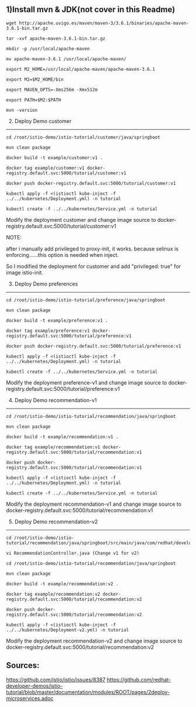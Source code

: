 

1)Install mvn & JDK(not cover in this Readme)
----------------------------------------------
```
wget http://apache.uvigo.es/maven/maven-3/3.6.1/binaries/apache-maven-3.6.1-bin.tar.gz

tar -xvf apache-maven-3.6.1-bin.tar.gz

mkdir -p /usr/local/apache-maven

mv apache-maven-3.6.1 /usr/local/apache-maven/

export M2_HOME=/usr/local/apache-maven/apache-maven-3.6.1

export M2=$M2_HOME/bin

export MAVEN_OPTS=-Xms256m -Xmx512m

export PATH=$M2:$PATH

mvn -version

```

2) Deploy Demo customer
---------------

```
cd /root/istio-demo/istio-tutorial/customer/java/springboot

mvn clean package

docker build -t example/customer:v1 .

docker tag example/customer:v1 docker-registry.default.svc:5000/tutorial/customer:v1

docker push docker-registry.default.svc:5000/tutorial/customer:v1

kubectl apply -f <(istioctl kube-inject -f ../../kubernetes/Deployment.yml) -n tutorial

kubectl create -f ../../kubernetes/Service.yml -n tutorial

```

Modify the deployment customer and change image source to docker-registry.default.svc:5000/tutorial/customer:v1

NOTE:

after i manually add privileged to proxy-init, it works. because selinux is enforcing......this option is needed when inject.

So I modified the deployment for customer and add "privileged: true" for image istio-init.

3) Deploy Demo preferences
---------------
```
cd /root/istio-demo/istio-tutorial/preference/java/springboot

mvn clean package

docker build -t example/preference:v1 .

docker tag example/preference:v1 docker-registry.default.svc:5000/tutorial/preference:v1

docker push docker-registry.default.svc:5000/tutorial/preference:v1

kubectl apply -f <(istioctl kube-inject -f ../../kubernetes/Deployment.yml) -n tutorial

kubectl create -f ../../kubernetes/Service.yml -n tutorial

```

Modify the deployment preference-v1 and change image source to docker-registry.default.svc:5000/tutorial/preference:v1

4) Deploy Demo recommendation-v1
---------------
```
cd /root/istio-demo/istio-tutorial/recommendation/java/springboot

mvn clean package

docker build -t example/recommendation:v1 .

docker tag example/recommendation:v1 docker-registry.default.svc:5000/tutorial/recommendation:v1

docker push docker-registry.default.svc:5000/tutorial/recommendation:v1

kubectl apply -f <(istioctl kube-inject -f ../../kubernetes/Deployment.yml) -n tutorial

kubectl create -f ../../kubernetes/Service.yml -n tutorial

```

Modify the deployment recommendation-v1 and change image source to docker-registry.default.svc:5000/tutorial/recommendation:v1


5) Deploy Demo recommendation-v2
---------------
```
cd /root/istio-demo/istio-tutorial/recommendation/java/springboot/src/main/java/com/redhat/developer/demos/recommendation

vi RecommendationController.java (Change v1 for v2)

cd /root/istio-demo/istio-tutorial/recommendation/java/springboot

mvn clean package

docker build -t example/recommendation:v2 .

docker tag example/recommendation:v2 docker-registry.default.svc:5000/tutorial/recommendation:v2

docker push docker-registry.default.svc:5000/tutorial/recommendation:v2

kubectl apply -f <(istioctl kube-inject -f ../../kubernetes/Deployment-v2.yml) -n tutorial

```

Modify the deployment recommendation-v2 and change image source to docker-registry.default.svc:5000/tutorial/recommendation:v2


Sources:
--------
https://github.com/istio/istio/issues/8387
https://github.com/redhat-developer-demos/istio-tutorial/blob/master/documentation/modules/ROOT/pages/2deploy-microservices.adoc
